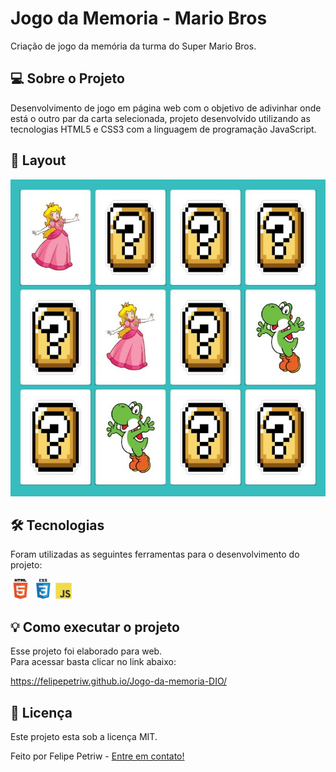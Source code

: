 # Jogo da Memoria - Mario Bros
Criação de jogo da memória da turma do Super Mario Bros.

## 💻 Sobre o Projeto
Desenvolvimento de jogo em página web com o objetivo de adivinhar onde está o outro par da carta selecionada, projeto desenvolvido utilizando as tecnologias HTML5 e CSS3 com a linguagem de programação JavaScript.

## 🎨 Layout

![image](https://github.com/FelipePetriw/Jogo-da-memoria-DIO/blob/main/img/Apresenta%C3%A7%C3%A3o.JPG)

## 🛠 Tecnologias

Foram utilizadas as seguintes ferramentas para o desenvolvimento do projeto:

<code><img height="32" src="https://raw.githubusercontent.com/github/explore/80688e429a7d4ef2fca1e82350fe8e3517d3494d/topics/html/html.png" alt="HTML5"/></code>
<code><img height="32" src="https://raw.githubusercontent.com/github/explore/80688e429a7d4ef2fca1e82350fe8e3517d3494d/topics/css/css.png" alt="CSS"/></code>
<code><img height="26" src="https://github.com/devicons/devicon/blob/master/icons/javascript/javascript-original.svg" alt="JavaScript"/></code>

## 💡 Como executar o projeto

Esse projeto foi elaborado para web. </br>
Para acessar basta clicar no link abaixo:

https://felipepetriw.github.io/Jogo-da-memoria-DIO/

## 📝 Licença

Este projeto esta sob a licença MIT.

Feito por Felipe Petriw - [Entre em contato!](https://www.linkedin.com/in/felipepetriw/)
